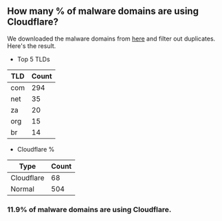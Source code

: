 ## How many % of malware domains are using Cloudflare?


We downloaded the malware domains from [here](https://urlhaus.abuse.ch) and filter out duplicates.
Here's the result.


[//]: # (start replacement)


- Top 5 TLDs

| TLD | Count |
| --- | --- |
| com | 294 |
| net | 35 |
| za | 20 |
| org | 15 |
| br | 14 |


- Cloudflare %

| Type | Count |
| --- | --- |
| Cloudflare | 68 |
| Normal | 504 |


### 11.9% of malware domains are using Cloudflare.